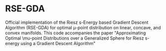 # RSE-GDA
Official implementation of the Riesz s-Energy based Gradient Descent Algorithm (RSE-GDA)  for optimal μ-point distribution on linear, concave, and convex manifolds.  This code accompanies the paper "Approximating Optimal \mu-point Distributions over a Generalized Sphere for Riesz s-energy using a Gradient Descent Algorithm"

